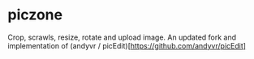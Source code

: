 # piczone
Crop, scrawls, resize, rotate and upload image. An updated fork and implementation of (andyvr / picEdit)[https://github.com/andyvr/picEdit]
